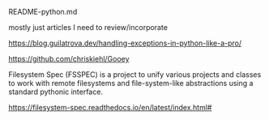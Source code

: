 README-python.md

mostly just articles I need to review/incorporate

https://blog.guilatrova.dev/handling-exceptions-in-python-like-a-pro/

https://github.com/chriskiehl/Gooey


Filesystem Spec (FSSPEC) is a project to unify various projects and classes to work with remote filesystems and file-system-like abstractions using a standard pythonic interface.

https://filesystem-spec.readthedocs.io/en/latest/index.html#
